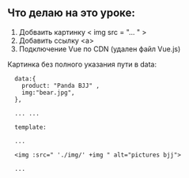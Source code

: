 ## Что делаю на это уроке:

1. Добваить картинку \< img src = "... " >
2. Добавить ссылку \<a>
3. Подключение Vue по CDN (удален файл Vue.js)

Картинка без полного указания пути в data:

```#JS
  data:{
    product: "Panda BJJ" ,
    img:"bear.jpg",
  },

  ... ... 

  template:

  ...

  <img :src=" './img/' +img " alt="pictures bjj">

  ...

```


